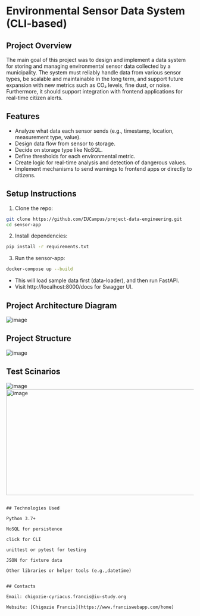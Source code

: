 # Environmental Sensor Data System (CLI-based)

## Project Overview
The main goal of this project was to design and implement a data system for storing and managing environmental sensor data collected by a municipality. The system must reliably handle data from various sensor types, be scalable and maintainable in the long term, and support future expansion with new metrics such as CO₂ levels, fine dust, or noise. Furthermore, it should support integration with frontend applications for real-time citizen alerts.

## Features
- Analyze what data each sensor sends (e.g., timestamp, location, measurement type, value).
- Design data flow from sensor to storage.
- Decide on storage type like NoSQL.
- Define thresholds for each environmental metric.
- Create logic for real-time analysis and detection of dangerous values.
- Implement mechanisms to send warnings to frontend apps or directly to citizens.
  
## Setup Instructions
1. Clone the repo:
```bash
git clone https://github.com/IUCampus/project-data-engineering.git
cd sensor-app
```

2. Install dependencies:
```bash
pip install -r requirements.txt
```

3. Run the sensor-app:
```bash
docker-compose up --build
```

- This will load sample data first (data-loader), and then run FastAPI.
- Visit http://localhost:8000/docs for Swagger UI.
  

## Project Architecture Diagram

![image](https://github.com/user-attachments/assets/f5d796e0-fa4d-4573-8e94-d21195d3349b)


## Project Structure

![image](https://github.com/user-attachments/assets/e582c6a2-faa0-4376-8b35-31ac2cbff482)

## Test Scinarios
![image](https://github.com/user-attachments/assets/5495461b-7566-4b99-9de2-b6fad4f42771)
<img width="796" height="285" alt="image" src="https://github.com/user-attachments/assets/1f3dbf89-e555-434e-acd6-5e92a3a44134" />
````

## Technologies Used

Python 3.7+

NoSQL for persistence

click for CLI

unittest or pytest for testing

JSON for fixture data 

Other libraries or helper tools (e.g.,datetime)


## Contacts

Email: chigozie-cyriacus.francis@iu-study.org

Website: [Chigozie Francis](https://www.franciswebapp.com/home)

